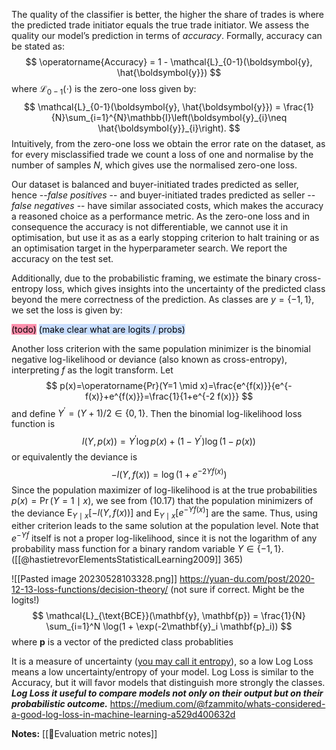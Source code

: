 
The quality of the classifier is better, the higher the share of trades is where the predicted trade initiator equals the true trade initiator. We assess the quality our model’s prediction in terms of *accuracy*. Formally, accuracy can be stated as:
$$
\operatorname{Accuracy} = 1 - \mathcal{L}_{0-1}(\boldsymbol{y}, \hat{\boldsymbol{y}})
$$
where $\mathcal{L}_{0-1}(\cdot)$ is the zero-one loss given by:
$$
 \mathcal{L}_{0-1}(\boldsymbol{y}, \hat{\boldsymbol{y}}) = \frac{1}{N}\sum_{i=1}^{N}\mathbb{I}\left(\boldsymbol{y}_{i}\neq \hat{\boldsymbol{y}}_{i}\right).
$$Intuitively, from the  zero-one loss we obtain the error rate on the dataset, as for every misclassified trade we count a loss of  one and normalise by the number of samples $N$, which gives use the normalised zero-one loss.

Our dataset is balanced and buyer-initiated trades predicted as seller, hence --*false positives* -- and buyer-initiated trades predicted as seller -- *false negatives* -- have similar associated costs, which makes the accuracy a reasoned choice as a performance metric. As the zero-one loss and in consequence the accuracy is not differentiable, we cannot use it in optimisation, but use it as as a early stopping criterion to halt training or as an optimisation target in the hyperparameter search. We report the accuracy on the test set.

Additionally, due to the probabilistic framing, we estimate the binary cross-entropy loss, which gives insights into the uncertainty of the predicted class beyond the mere correctness of the prediction. As classes are $y=\{-1,1\}$, we set the loss is given by:

<mark style="background: #FF5582A6;">(todo)</mark>
<mark style="background: #ADCCFFA6;">(make clear what are logits / probs)</mark>

Another loss criterion with the same population minimizer is the binomial negative log-likelihood or deviance (also known as cross-entropy), interpreting $f$ as the logit transform. Let
$$
p(x)=\operatorname{Pr}(Y=1 \mid x)=\frac{e^{f(x)}}{e^{-f(x)}+e^{f(x)}}=\frac{1}{1+e^{-2 f(x)}}
$$
and define $Y^{\prime}=(Y+1) / 2 \in\{0,1\}$. Then the binomial log-likelihood loss function is
$$
l(Y, p(x))=Y^{\prime} \log p(x)+\left(1-Y^{\prime}\right) \log (1-p(x))
$$
or equivalently the deviance is
$$
-l(Y, f(x))=\log \left(1+e^{-2 Y f(x)}\right)
$$
Since the population maximizer of log-likelihood is at the true probabilities $p(x)=\operatorname{Pr}(Y=1 \mid x)$, we see from (10.17) that the population minimizers of the deviance $\mathrm{E}_{Y \mid x}[-l(Y, f(x))]$ and $\mathrm{E}_{Y \mid x}\left[e^{-Y f(x)}\right]$ are the same. Thus, using either criterion leads to the same solution at the population level. Note that $e^{-Y f}$ itself is not a proper log-likelihood, since it is not the logarithm of any probability mass function for a binary random variable $Y \in\{-1,1\}$. ([[@hastietrevorElementsStatisticalLearning2009]] 365)

![[Pasted image 20230528103328.png]]
https://yuan-du.com/post/2020-12-13-loss-functions/decision-theory/
(not sure if correct. Might be the logits!)
$$
\mathcal{L}_{\text{BCE}}(\mathbf{y}, \mathbf{p}) = \frac{1}{N} \sum_{i=1}^N \log(1 + \exp(-2\mathbf{y}_i \mathbf{p}_i))
$$
where $\mathbf{p}$ is a vector of the predicted class probablities

It is a measure of uncertainty ([you may call it entropy](https://towardsdatascience.com/understanding-binary-cross-entropy-log-loss-a-visual-explanation-a3ac6025181a)), so a low Log Loss means a low uncertainty/entropy of your model. Log Loss is similar to the Accuracy, but it will favor models that distinguish more strongly the classes.
**_Log Loss it useful to compare models not only on their output but on their probabilistic outcome._**
https://medium.com/@fzammito/whats-considered-a-good-log-loss-in-machine-learning-a529d400632d

**Notes:**
[[🧭Evaluation metric notes]]